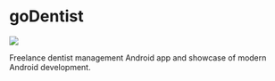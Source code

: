 # goDentist

![](https://github.com/davidmigloz/go-dentist-android/workflows/Master/badge.svg)

Freelance dentist management Android app and showcase of modern Android development.
